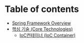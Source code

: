 # Table of contents

* [Spring Framework Overview](README.md)
* [핵심 기술 (Core Technologies)](core-technologies/README.md)
  * [IoC컨테이너 (IoC Container)](core-technologies/ioc-ioc-container.md)
